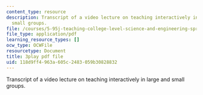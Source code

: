 ```yaml
---
content_type: resource
description: Transcript of a video lecture on teaching interactively in large and
  small groups.
file: /courses/5-95j-teaching-college-level-science-and-engineering-spring-2009/118d9ff4963a605c2483059b30828832_5uTd3WzQulo.pdf
file_type: application/pdf
learning_resource_types: []
ocw_type: OCWFile
resourcetype: Document
title: 3play pdf file
uid: 118d9ff4-963a-605c-2483-059b30828832
---
```

Transcript of a video lecture on teaching interactively in large and small groups.

